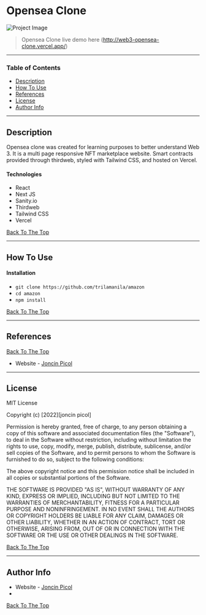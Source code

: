 # Opensea Clone

![Project Image](web3-opensea-clone/demo.png)

> Opensea Clone live demo here (http://web3-opensea-clone.vercel.app/)

---

### Table of Contents

- [Description](#description)
- [How To Use](#how-to-use)
- [References](#references)
- [License](#license)
- [Author Info](#author-info)

---

## Description

Opensea clone was created for learning purposes to better understand Web 3. It is a multi page responsive NFT marketplace website. Smart contracts provided through thirdweb, styled with Tailwind CSS, and hosted on Vercel.

#### Technologies

- React
- Next JS
- Sanity.io 
- Thirdweb
- Tailwind CSS
- Vercel

[Back To The Top](#web3-opensea-clone)

---

## How To Use

#### Installation

- `git clone https://github.com/trilamanila/amazon`
- `cd amazon`
- `npm install`


[Back To The Top](#web3-opensea-clone)

---

## References

[Back To The Top](#web3-opensea-clone)

- Website - [Joncin Picol](https://joncinpicol.com)
---

## License

MIT License

Copyright (c) [2022][joncin picol]

Permission is hereby granted, free of charge, to any person obtaining a copy
of this software and associated documentation files (the "Software"), to deal
in the Software without restriction, including without limitation the rights
to use, copy, modify, merge, publish, distribute, sublicense, and/or sell
copies of the Software, and to permit persons to whom the Software is
furnished to do so, subject to the following conditions:

The above copyright notice and this permission notice shall be included in all
copies or substantial portions of the Software.

THE SOFTWARE IS PROVIDED "AS IS", WITHOUT WARRANTY OF ANY KIND, EXPRESS OR
IMPLIED, INCLUDING BUT NOT LIMITED TO THE WARRANTIES OF MERCHANTABILITY,
FITNESS FOR A PARTICULAR PURPOSE AND NONINFRINGEMENT. IN NO EVENT SHALL THE
AUTHORS OR COPYRIGHT HOLDERS BE LIABLE FOR ANY CLAIM, DAMAGES OR OTHER
LIABILITY, WHETHER IN AN ACTION OF CONTRACT, TORT OR OTHERWISE, ARISING FROM,
OUT OF OR IN CONNECTION WITH THE SOFTWARE OR THE USE OR OTHER DEALINGS IN THE
SOFTWARE.

[Back To The Top](#web3-opensea-clone)

---

## Author Info

- Website - [Joncin Picol](https://joncinpicol.com)
- 
[Back To The Top](#web3-opensea-clone)
